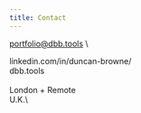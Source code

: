 ```yaml
---
title: Contact
---
```


<portfolio@dbb.tools> \

linkedin.com/in/duncan-browne/ \
dbb.tools \
\
London + Remote \
U.K.\
